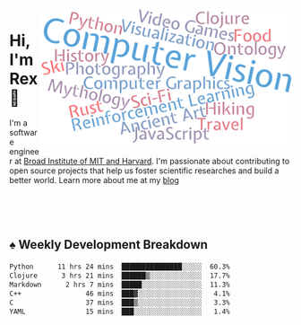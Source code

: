 <img src="https://raw.githubusercontent.com/rexwangcc/rexwangcc/master/myself.png" alt="Rex!" width="450" height="250" align="right">

# Hi, I'm Rex 👋

I'm a software engineer at [Broad Institute of MIT and Harvard](https://www.broadinstitute.org/). I'm passionate about contributing to open source projects that help us foster scientific researches and build a better world. Learn more about me at my [blog](https://rexwang.cc)

<br>
<br>
<br>

<table>
<tr valign="top" width="50%">
<!-- <td > -->

## ♠ Weekly Development Breakdown

<!-- code_time starts -->

```text
Python      11 hrs 24 mins  ███████████████░░░░░  60.3%
Clojure      3 hrs 21 mins  ██████▒░░░░░░░░░░░░░  17.7%
Markdown      2 hrs 7 mins  █████░░░░░░░░░░░░░░░  11.3%
C++                46 mins  ███▓░░░░░░░░░░░░░░░░   4.1%
C                  37 mins  ███▒░░░░░░░░░░░░░░░░   3.3%
YAML               15 mins  ███░░░░░░░░░░░░░░░░░   1.4%
```

<!-- code_time ends -->

<!-- Placeholder for my Game statuses -->

<!-- <td valign="top" width="50%">

#### ♦ My Personal Progress

</td> -->

</tr>
</table>
